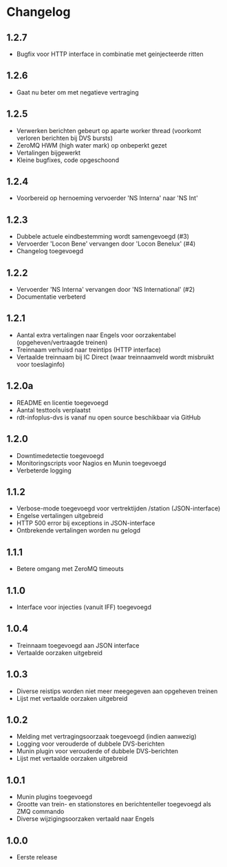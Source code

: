 # Changelog

## 1.2.7

* Bugfix voor HTTP interface in combinatie met geinjecteerde ritten

## 1.2.6

* Gaat nu beter om met negatieve vertraging

## 1.2.5

* Verwerken berichten gebeurt op aparte worker thread (voorkomt verloren berichten bij DVS bursts)
* ZeroMQ HWM (high water mark) op onbeperkt gezet
* Vertalingen bijgewerkt
* Kleine bugfixes, code opgeschoond

## 1.2.4

* Voorbereid op hernoeming vervoerder 'NS Interna' naar 'NS Int'

## 1.2.3

* Dubbele actuele eindbestemming wordt samengevoegd (#3)
* Vervoerder 'Locon Bene' vervangen door 'Locon Benelux' (#4)
* Changelog toegevoegd

## 1.2.2

* Vervoerder 'NS Interna' vervangen door 'NS International' (#2)
* Documentatie verbeterd

## 1.2.1

* Aantal extra vertalingen naar Engels voor oorzakentabel (opgeheven/vertraagde treinen)
* Treinnaam verhuisd naar treintips (HTTP interface)
* Vertaalde treinnaam bij IC Direct (waar treinnaamveld wordt misbruikt voor toeslaginfo)

## 1.2.0a

* README en licentie toegevoegd
* Aantal testtools verplaatst
* rdt-infoplus-dvs is vanaf nu open source beschikbaar via GitHub

## 1.2.0

* Downtimedetectie toegevoegd
* Monitoringscripts voor Nagios en Munin toegevoegd
* Verbeterde logging

## 1.1.2

* Verbose-mode toegevoegd voor vertrektijden /station (JSON-interface)
* Engelse vertalingen uitgebreid
* HTTP 500 error bij exceptions in JSON-interface
* Ontbrekende vertalingen worden nu gelogd

## 1.1.1

* Betere omgang met ZeroMQ timeouts

## 1.1.0

* Interface voor injecties (vanuit IFF) toegevoegd

## 1.0.4

* Treinnaam toegevoegd aan JSON interface
* Vertaalde oorzaken uitgebreid

## 1.0.3

* Diverse reistips worden niet meer meegegeven aan opgeheven treinen
* Lijst met vertaalde oorzaken uitgebreid

## 1.0.2

* Melding met vertragingsoorzaak toegevoegd (indien aanwezig)
* Logging voor verouderde of dubbele DVS-berichten
* Munin plugin voor verouderde of dubbele DVS-berichten
* Lijst met vertaalde oorzaken uitgebreid

## 1.0.1

* Munin plugins toegevoegd
* Grootte van trein- en stationstores en berichtenteller toegevoegd als ZMQ commando
* Diverse wijzigingsoorzaken vertaald naar Engels

## 1.0.0

* Eerste release